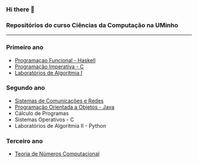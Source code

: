 ### Hi there 👋

### Repositórios do curso Ciências da Computação na UMinho
___________________________________________________________
### Primeiro ano 

- [Programaçao Funcional - Haskell](https://github.com/Miguelii/PF)
- [Programação Imperativa - C](https://github.com/Miguelii/PI)
- [Laboratórios de Algoritmia I](https://github.com/Miguelii/Labs-de-Algoritmia-I)


### Segundo ano

- [Sistemas de Comunicações e Redes](https://github.com/Miguelii/SCR)
- [Programação Orientada a Objetos - Java](https://github.com/Miguelii/POO)
- Cálculo de Programas
- Sistemas Operativos - C
- Laboratórios de Algoritmia II - Python


### Terceiro ano

- [Teoria de Números Computacional](https://github.com/Miguelii/TNC)
